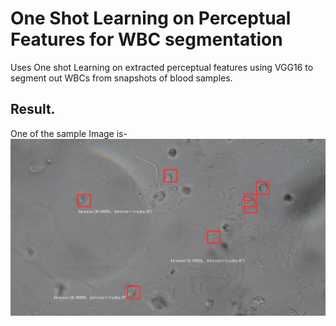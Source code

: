 # One Shot Learning on Perceptual Features for WBC segmentation
Uses One shot Learning on extracted perceptual features using VGG16 to segment out WBCs from snapshots of blood samples. 

## Result. 
One of the sample Image is- 
![Image one](https://github.com/AD2605/WBC_Segmentation/blob/master/Results/0011.png)
